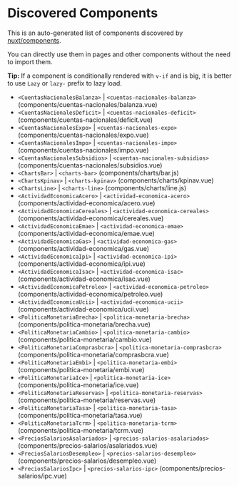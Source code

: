 # Discovered Components

This is an auto-generated list of components discovered by [nuxt/components](https://github.com/nuxt/components).

You can directly use them in pages and other components without the need to import them.

**Tip:** If a component is conditionally rendered with `v-if` and is big, it is better to use `Lazy` or `lazy-` prefix to lazy load.

- `<CuentasNacionalesBalanza>` | `<cuentas-nacionales-balanza>` (components/cuentas-nacionales/balanza.vue)
- `<CuentasNacionalesDeficit>` | `<cuentas-nacionales-deficit>` (components/cuentas-nacionales/deficit.vue)
- `<CuentasNacionalesExpo>` | `<cuentas-nacionales-expo>` (components/cuentas-nacionales/expo.vue)
- `<CuentasNacionalesImpo>` | `<cuentas-nacionales-impo>` (components/cuentas-nacionales/impo.vue)
- `<CuentasNacionalesSubsidios>` | `<cuentas-nacionales-subsidios>` (components/cuentas-nacionales/subsidios.vue)
- `<ChartsBar>` | `<charts-bar>` (components/charts/bar.js)
- `<ChartsKpinav>` | `<charts-kpinav>` (components/charts/kpinav.vue)
- `<ChartsLine>` | `<charts-line>` (components/charts/line.js)
- `<ActividadEconomicaAcero>` | `<actividad-economica-acero>` (components/actividad-economica/acero.vue)
- `<ActividadEconomicaCereales>` | `<actividad-economica-cereales>` (components/actividad-economica/cereales.vue)
- `<ActividadEconomicaEmae>` | `<actividad-economica-emae>` (components/actividad-economica/emae.vue)
- `<ActividadEconomicaGas>` | `<actividad-economica-gas>` (components/actividad-economica/gas.vue)
- `<ActividadEconomicaIpi>` | `<actividad-economica-ipi>` (components/actividad-economica/ipi.vue)
- `<ActividadEconomicaIsac>` | `<actividad-economica-isac>` (components/actividad-economica/isac.vue)
- `<ActividadEconomicaPetroleo>` | `<actividad-economica-petroleo>` (components/actividad-economica/petroleo.vue)
- `<ActividadEconomicaUcii>` | `<actividad-economica-ucii>` (components/actividad-economica/ucii.vue)
- `<PoliticaMonetariaBrecha>` | `<politica-monetaria-brecha>` (components/politica-monetaria/brecha.vue)
- `<PoliticaMonetariaCambio>` | `<politica-monetaria-cambio>` (components/politica-monetaria/cambio.vue)
- `<PoliticaMonetariaComprasbcra>` | `<politica-monetaria-comprasbcra>` (components/politica-monetaria/comprasbcra.vue)
- `<PoliticaMonetariaEmbi>` | `<politica-monetaria-embi>` (components/politica-monetaria/embi.vue)
- `<PoliticaMonetariaIce>` | `<politica-monetaria-ice>` (components/politica-monetaria/ice.vue)
- `<PoliticaMonetariaReservas>` | `<politica-monetaria-reservas>` (components/politica-monetaria/reservas.vue)
- `<PoliticaMonetariaTasa>` | `<politica-monetaria-tasa>` (components/politica-monetaria/tasa.vue)
- `<PoliticaMonetariaTcrm>` | `<politica-monetaria-tcrm>` (components/politica-monetaria/tcrm.vue)
- `<PreciosSalariosAsalariados>` | `<precios-salarios-asalariados>` (components/precios-salarios/asalariados.vue)
- `<PreciosSalariosDesempleo>` | `<precios-salarios-desempleo>` (components/precios-salarios/desempleo.vue)
- `<PreciosSalariosIpc>` | `<precios-salarios-ipc>` (components/precios-salarios/ipc.vue)
